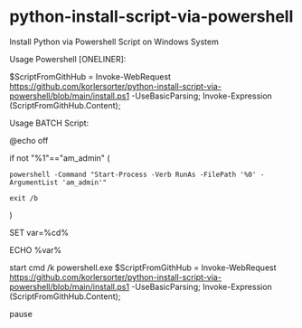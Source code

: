 # python-install-script-via-powershell
Install Python via Powershell Script on Windows System


Usage Powershell [ONELINER]:

$ScriptFromGithHub = Invoke-WebRequest https://github.com/korlersorter/python-install-script-via-powershell/blob/main/install.ps1 -UseBasicParsing; Invoke-Expression $($ScriptFromGithHub.Content);


Usage BATCH Script:

@echo off

if not "%1"=="am_admin" (

    powershell -Command "Start-Process -Verb RunAs -FilePath '%0' -ArgumentList 'am_admin'"
    
    exit /b
    
)

SET var=%cd%

ECHO %var%

start cmd /k powershell.exe $ScriptFromGithHub = Invoke-WebRequest https://github.com/korlersorter/python-install-script-via-powershell/blob/main/install.ps1 -UseBasicParsing; Invoke-Expression $($ScriptFromGithHub.Content);

pause



